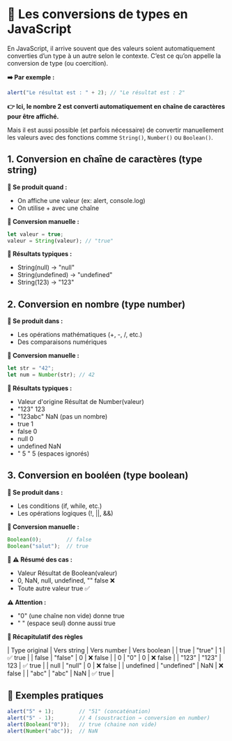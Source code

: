 # 🔁 Les conversions de types en JavaScript

En JavaScript, il arrive souvent que des valeurs soient automatiquement converties d’un type à un autre selon le contexte. C’est ce qu’on appelle la conversion de type (ou coercition).

**➡️ Par exemple :**

```js
alert("Le résultat est : " + 2); // "Le résultat est : 2"
```

**👉 Ici, le nombre 2 est converti automatiquement en chaîne de caractères pour être affiché.**

Mais il est aussi possible (et parfois nécessaire) de convertir manuellement les valeurs avec des fonctions comme `String()`, `Number()` ou `Boolean()`. 

## 1. Conversion en chaîne de caractères (type string)

**🔸 Se produit quand :**

- On affiche une valeur (ex: alert, console.log)
- On utilise + avec une chaîne

**🔹 Conversion manuelle :**
```js
let valeur = true;
valeur = String(valeur); // "true"
```

**📝 Résultats typiques :**

- String(null) → "null"
- String(undefined) → "undefined"
- String(123) → "123"

## 2. Conversion en nombre (type number)

**🔸 Se produit dans :**

- Les opérations mathématiques (+, -, /, etc.)
- Des comparaisons numériques

**🔹 Conversion manuelle :**

```js
let str = "42";
let num = Number(str); // 42
```

**📝 Résultats typiques :**

- Valeur d'origine	Résultat de Number(valeur)
- "123"	123
- "123abc"	NaN (pas un nombre)
- true	1
- false	0
- null	0
- undefined	NaN
- " 5 "	5 (espaces ignorés)

## 3. Conversion en booléen (type boolean)

**🔸 Se produit dans :**

- Les conditions (if, while, etc.)
- Les opérations logiques (!, ||, &&)

**🔹 Conversion manuelle :**

```js
Boolean(0);        // false
Boolean("salut");  // true
```

**📝 ⚠️ Résumé des cas :**

- Valeur	Résultat de Boolean(valeur)
- 0, NaN, null, undefined, ""	false ❌
- Toute autre valeur	true ✅

**⚠️ Attention :**

- "0" (une chaîne non vide) donne true
- " " (espace seul) donne aussi true

**🧠 Récapitulatif des règles**

| Type original	| Vers string	| Vers number	| Vers boolean |
| true	| "true"	| 1	| ✅ true |
| false	| "false"	| 0	| ❌ false |
| 0	| "0"	| 0	| ❌ false |
| "123"	| "123"	| 123	| ✅ true |
| null	| "null"	| 0	| ❌ false |
| undefined	| "undefined"	| NaN	| ❌ false |
| "abc"	| "abc"	| NaN	| ✅ true |

## 🧪 Exemples pratiques

```js
alert("5" + 1);        // "51" (concaténation)
alert("5" - 1);        // 4 (soustraction → conversion en number)
alert(Boolean("0"));   // true (chaine non vide)
alert(Number("abc"));  // NaN
```
